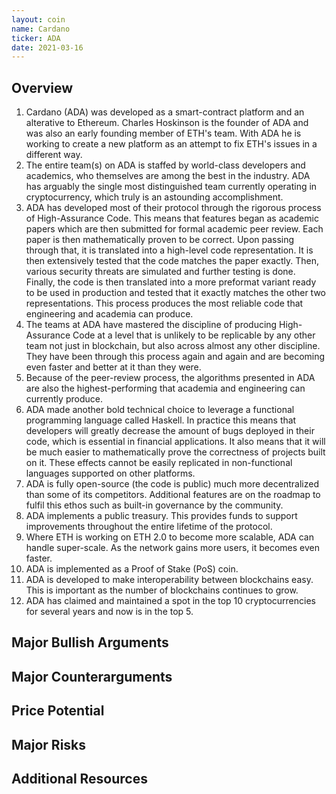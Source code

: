 ```yaml
---
layout: coin
name: Cardano
ticker: ADA
date: 2021-03-16
---
```


## Overview

1. Cardano (ADA) was developed as a smart-contract platform and an alterative to Ethereum. Charles Hoskinson is the founder of ADA and was also an early founding member of ETH's team. With ADA he is working to create a new platform as an attempt to fix ETH's issues in a different way.
1. The entire team(s) on ADA is staffed by world-class developers and academics, who themselves are among the best in the industry. ADA has arguably the single most distinguished team currently operating in cryptocurrency, which truly is an astounding accomplishment.
1. ADA has developed most of their protocol through the rigorous process of High-Assurance Code. This means that features began as academic papers which are then submitted for formal academic peer review. Each paper is then mathematically proven to be correct. Upon passing through that, it is translated into a high-level code representation. It is then extensively tested that the code matches the paper exactly. Then, various security threats are simulated and further testing is done. Finally, the code is then translated into a more preformat variant ready to be used in production and tested that it exactly matches the other two representations. This process produces the most reliable code that engineering and academia can produce.
1. The teams at ADA have mastered the discipline of producing High-Assurance Code at a level that is unlikely to be replicable by any other team not just in blockchain, but also across almost any other discipline. They have been through this process again and again and are becoming even faster and better at it than they were.
1. Because of the peer-review process, the algorithms presented in ADA are also the highest-performing that academia and engineering can currently produce.
1. ADA made another bold technical choice to leverage a functional programming language called Haskell. In practice this means that developers will greatly decrease the amount of bugs deployed in their code, which is essential in financial applications. It also means that it will be much easier to mathematically prove the correctness of projects built on it. These effects cannot be easily replicated in non-functional languages supported on other platforms.
1. ADA is fully open-source (the code is public) much more decentralized than some of its competitors. Additional features are on the roadmap to fulfil this ethos such as built-in governance by the community.
1. ADA implements a public treasury. This provides funds to support improvements throughout the entire lifetime of the protocol.
1. Where ETH is working on ETH 2.0 to become more scalable, ADA can handle super-scale. As the network gains more users, it becomes even faster.
1. ADA is implemented as a Proof of Stake (PoS) coin.
1. ADA is developed to make interoperability between blockchains easy. This is important as the number of blockchains continues to grow.
1. ADA has claimed and maintained a spot in the top 10 cryptocurrencies for several years and now is in the top 5.

## Major Bullish Arguments

## Major Counterarguments

## Price Potential

## Major Risks

## Additional Resources
